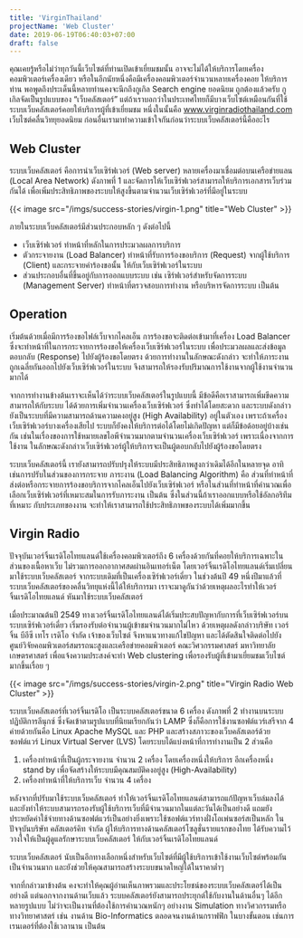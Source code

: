 ```yaml
---
title: 'VirginThailand'
projectName: 'Web Cluster'
date: 2019-06-19T06:40:03+07:00
draft: false
---
```


คุณเคยรู้หรือไม่ว่าทุกวันนี้เว็บไซต์ที่ท่านเปิดเข้าเยี่ยมชมนั้น อาจจะไม่ได้ให้บริการโดยเครื่องคอมพิวเตอร์เครื่องเดียว หรือในอีกนัยหนึ่งคือมีเครื่องคอมพิวเตอร์จำนวนหลายเครื่องคอย ให้บริการท่าน พอพูดถึงประเด็นนี้หลายท่านคงจะนึกถึงกูเกิล Search engine ยอดนิยม ถูกต้องแล้วครับ กูเกิลจัดเป็นรูปแบบของ “เว็บคลัสเตอร์” แต่ถ้าเราบอกว่าในประเทศไทยก็มีบางเว็บไซต์เหมือนกันที่ใช้ระบบเว็บคลัสเตอร์คอยให้บริการผู้ที่เข้าเยี่ยมชม หนึ่งในนั้นคือ www.virginradiothailand.com เว็บไซต์คลื่นวิทยุยอดนิยม ก่อนอื่นเรามาทำความเข้าใจกันก่อนว่าระบบเว็บคลัสเตอร์นี้คืออะไร

## Web Cluster

ระบบเว็บคลัสเตอร์ คือการนำเว็บเซิร์ฟเวอร์ (Web server) หลายเครื่องมาเชื่อมต่อบนเครือข่ายแลน (Local Area Network) ดังภาพที่ 1 และจัดการให้เว็บเซิร์ฟเวอร์สามารถให้บริการเอกสารเว็บร่วมกันได้ เพื่อเพิ่มประสิทธิภาพของระบบให้สูงขึ้นตามจำนวนเว็บเซิร์ฟเวอร์ที่มีอยู่ในระบบ

{{< image src="/imgs/success-stories/virgin-1.png" title="Web Cluster" >}}

ภายในระบบเว็บคลัสเตอร์มีส่วนประกอบหลัก ๆ ดังต่อไปนี้

- เว็บเซิร์ฟเวอร์ ทำหน้าที่หลักในการประมวลผลการบริการ
- ตัวกระจายงาน (Load Balancer) ทำหน้าที่รับการร้องขอบริการ (Request) จากผู้ใช้บริการ (Client) และกระจายคำร้องขอนั้น ให้กับเว็บเซิร์ฟเวอร์ในระบบ
- ส่วนประกอบอื่นที่ขึ้นอยู่กับการออกแบบระบบ เช่น เซิร์ฟเวอร์สำหรับจัดการระบบ (Management Server) ทำหน้าที่ตรวจสอบการทำงาน หรือบริหารจัดการระบบ เป็นต้น

## Operation

เริ่มต้นด้วยเมื่อมีการร้องขอไฟล์เว็บจากไคลเอ็น การร้องขอจะติดต่อเข้ามาที่เครื่อง Load Balancer ซึ่งจะทำหน้าที่ในการกระจายการร้องขอให้เครื่องเว็บเซิร์ฟเวอร์ในระบบ เพื่อประมวลผลและส่งข้อมูลตอบกลับ (Response) ไปยังผู้ร้องขอโดยตรง ด้วยการทำงานในลักษณะดังกล่าว จะทำให้ภาระงานถูกเฉลี่ยกันออกไปยังเว็บเซิร์ฟเวอร์ในระบบ จึงสามารถให้รองรับปริมาณการใช้งานจากผู้ใช้งานจำนวนมากได้

จากการทำงานข้างต้นเราจะเห็นได้ว่าระบบเว็บคลัสเตอร์ในรูปแบบนี้ มีข้อดีคือเราสามารถเพิ่มขีดความสามารถให้กับระบบ ได้ด้วยการเพิ่มจำนวนเครื่องเว็บเซิร์ฟเวอร์ ซึ่งทำได้โดยสะดวก และระบบดังกล่าวยังเป็นระบบที่มีความสามารถด้านความคงอยู่สูง (High Availability) อยู่ในตัวเอง เพราะถ้าเครื่องเว็บเซิร์ฟเวอร์บางเครื่องเสียไป ระบบก็ยังคงให้บริการต่อได้โดยไม่เกิดปัญหา แต่ก็มีข้อด้อยอยู่บ้างเช่นกัน เช่นในเรื่องของการใช้หมายเลขไอพีจำนวนมากตามจำนวนเครื่องเว็บเซิร์ฟเวอร์ เพราะเนื่องจากการใช้งาน ในลักษณะดังกล่าวเว็บเซิร์ฟเวอร์ผู้ให้บริการจะเป็นผู้ตอบกลับไปยังผู้ร้องขอโดยตรง

ระบบเว็บคลัสเตอร์นี้ เรายังสามารถปรับปรุงให้ระบบมีประสิทธิภาพสูงกว่าเดิมได้อีกในหลายจุด อาทิ เช่นการปรับในส่วนของการกระจาย ภาระงาน (Load Balancing Algorithm) คือ ส่วนที่ทำหน้าที่ส่งต่อหรือกระจายการร้องขอบริการจากไคลเอ็นไปยังเว็บเซิร์ฟเวอร์ หรือในส่วนที่ทำหน้าที่คำนวณเพื่อเลือกเว็บเซิร์ฟเวอร์ที่เหมาะสมในการรับภาระงาน เป็นต้น ซึ่งในส่วนนี้ถ้าเราออกแบบหรือใช้อัลกอริทึมที่เหมาะ กับประเภทของงาน จะทำให้เราสามารถใช้ประสิทธิภาพของระบบได้เพิ่มมากขึ้น

## Virgin Radio

ปัจจุบันเวอร์จิ้นเรดิโอไทยแลนด์ใช้เครื่องคอมพิวเตอร์ถึง 6 เครื่องด้วยกันที่คอยให้บริการเฉพาะในส่วนของเนื้อหาเว็บ ไม่รวมการออกอากาศสดผ่านอินเทอร์เน็ต โดยเวอร์จิ้นเรดิโอไทยแลนด์เริ่มเปลี่ยนมาใช้ระบบเว็บคลัสเตอร์ จากระบบเดิมที่เป็นเครื่องเซิร์ฟเวอร์เดี่ยว ในช่วงต้นปี 49 หนึ่งปีมาแล้วที่ระบบเว็บคลัสเตอร์ของคลื่นวิทยุแห่งนี้ได้ให้บริการมา เราจะมาดูกันว่าด้วยเหตุผลอะไรทำให้เวอร์จิ้นเรดิโอไทยแลนด์ หันมาใช้ระบบเว็บคลัสเตอร์

เมื่อประมาณต้นปี 2549 ทางเวอร์จิ้นเรดิโอไทยแลนด์ได้เริ่มประสบปัญหากับการที่เว็บเซิร์ฟเวอร์บนระบบเซิร์ฟเวอร์เดี่ยว เริ่มรองรับต่อจำนวนผู้เข้าชมจำนวนมากไม่ไหว ด้วยเหตุผลดังกล่าวบริษัท เวอร์จิ้น บีอีซี เทโร เรดิโอ จำกัด เจ้าของเว็บไซต์ จึงหาแนวทางแก้ไขปัญหา และได้ตัดสินใจติดต่อไปยัง ศูนย์วิจัยคอมพิวเตอร์สมรรถนะสูงและเครือข่ายคอมพิวเตอร์ คณะวิศวกรรมศาสตร์ มหาวิทยาลัยเกษตรศาสตร์ เพื่อแจ้งความประสงค์จะทำ Web clustering เพื่อรองรับผู้ที่เข้ามาเยี่ยมชมเว็บไซต์มากขึ้นเรื่อย ๆ

{{< image src="/imgs/success-stories/virgin-2.png" title="Virgin Radio Web Cluster" >}}

ระบบเว็บคลัสเตอร์ที่เวอร์จิ้นเรดิโอ เป็นระบบคลัสเตอร์ขนาด 6 เครื่อง ดังภาพที่ 2 ทำงานบนระบบปฏิบัติการลีนุกซ์ ซึ่งจัดเข้าตามรูปแบบที่นิยมเรียกกันว่า LAMP ซึ่งก็คือการใช้งานซอฟต์แวร์เสรีจาก 4 ค่ายด้วยกันคือ Linux Apache MySQL และ PHP และสร้างสภาวะของเว็บคลัสเตอร์ด้วยซอฟต์แวร์ Linux Virtual Server (LVS) โดยระบบได้แบ่งหน้าที่การทำงานเป็น 2 ส่วนคือ

1. เครื่องทำหน้าที่เป็นผู้กระจายงาน จำนวน 2 เครื่อง โดยเครื่องหนึ่งให้บริการ อีกเครื่องหนึ่ง stand by เพื่อจัดสร้างให้ระบบมีคุณสมบัติคงอยู่สูง (High-Availability)
2. เครื่องทำหน้าที่ให้บริการเว็บ จำนวน 4 เครื่อง

หลังจากที่ปรับมาใช้ระบบเว็บคลัสเตอร์ ทำให้เวอร์จิ้นเรดิโอไทยแลนด์สามารถแก้ปัญหาเว็บล่มลงได้ และยังทำให้ระบบสามารถรองรับผู้ใช้บริการเว็บที่มีจำนวนมากในแต่ละวันได้เป็นอย่างดี แถมยังประหยัดค่าใช้จ่ายทางด้านซอฟต์แวร์เป็นอย่างยิ่งเพราะใช้ซอฟต์แวร์ทางฝั่งโอเพ่นซอร์สเป็นหลัก ในปัจจุบันบริษัท คลัสเตอร์คิท จำกัด ผู้ให้บริการทางด้านคลัสเตอร์โซลูชั่นรายแรกของไทย ได้รับความไว้วางใจให้เป็นผู้ดูแลรักษาระบบเว็บคลัสเตอร์ ให้กับเวอร์จิ้นเรดิโอไทยแลนด์

ระบบเว็บคลัสเตอร์ นับเป็นอีกทางเลือกหนึ่งสำหรับเว็บไซต์ที่มีผู้ใช้บริการเข้าใช้งานเว็บไซต์พร้อมกันเป็นจำนวนมาก และยังช่วยให้คุณสามารถสร้างระบบขนาดใหญ่ได้ในราคาต่ำๆ

จากที่กล่าวมาข้างต้น คงจะทำให้คุณผู้อ่านเห็นภาพรวมและประโยชน์ของระบบเว็บคลัสเตอร์ได้เป็นอย่างดี แต่นอกจากงานด้านเว็บแล้ว ระบบคลัสเตอร์ยังสามารถประยุกต์ใช้กับงานในด้านอื่นๆ ได้อีกหลายรูปแบบ ไม่ว่าจะเป็นงานที่ต้องใช้การคำนวณหนักๆ อย่างงาน Simulation ทางวิศวกรรมหรือทางวิทยาศาสตร์ เช่น งานด้าน Bio-Informatics ตลอดจนงานด้านกราฟฟิก ในบางขั้นตอน เช่นการเรนเดอร์ที่ต้องใช้เวลานาน เป็นต้น
